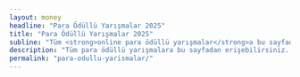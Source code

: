 ```yaml
---
layout: money
headline: "Para Ödüllü Yarışmalar 2025"
title: "Para Ödüllü Yarışmalar 2025"
subline: "Tüm <strong>online para ödüllü yarışmalar</strong>a bu sayfadan erişebilirsiniz. Bu <strong>ödüllü yarışmalar</strong>: edebiyat ve <strong>sanat yarışmaları</strong> olabildiği gibi fotoğraf, kısa film gibi diğer sanat dallarına ait de olabilir."
description: "Tüm para ödüllü yarışmalara bu sayfadan erişebilirsiniz. Bu ödüllü yarışmalar: edebiyat ve sanat yarışmaları olabildiği gibi fotoğraf, kısa film gibi diğer sanat dallarına ait de olabilir."
permalink: "para-odullu-yarismalar/"
---
```

